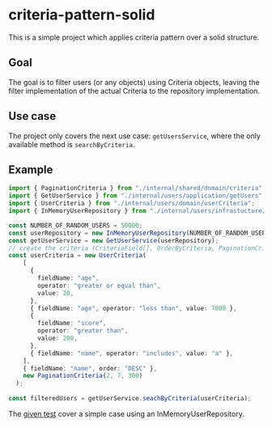 # criteria-pattern-solid
This is a simple project which applies criteria pattern over a solid structure.

## Goal
The goal is to filter users (or any objects) using Criteria objects, leaving the filter implementation of the actual Criteria to the repository implementation.

## Use case
The project only covers the next use case: `getUsersService`, where the only available method is `searchByCriteria`.

## Example

```ts
import { PaginationCriteria } from "./internal/shared/domain/criteria";
import { GetUserService } from "./internal/users/application/getUsers";
import { UserCriteria } from "./internal/users/domain/userCriteria";
import { InMemoryUserRepository } from "./internal/users/infrastucture/inMemoryUserRepository";

const NUMBER_OF_RANDOM_USERS = 50000;
const userRepository = new InMemoryUserRepository(NUMBER_OF_RANDOM_USERS);
const getUserService = new GetUserService(userRepository);
// create the criteria (CriteriaField[], OrderByCriteria, PaginationCriteria
const userCriteria = new UserCriteria(
    [
      {
        fieldName: "age",
        operator: "greater or equal than",
        value: 20,
      },
      { fieldName: "age", operator: "less than", value: 7000 },
      {
        fieldName: "score",
        operator: "greater than",
        value: 200,
      },
      { fieldName: "name", operator: "includes", value: "a" },
    ],
    { fieldName: "name", order: "DESC" },
    new PaginationCriteria(2, 7, 300)
  );
  
const filteredUsers = getUserService.seachByCriteria(userCriteria);
```

The [given test](https://github.com/josegoval/criteria-pattern-solid/blob/26a7bba01b0c09d4e8dd24e549b44c30f355f4b6/src/__test__/getUserService.test.ts#L6) cover a simple case using an InMemoryUserRepository.

